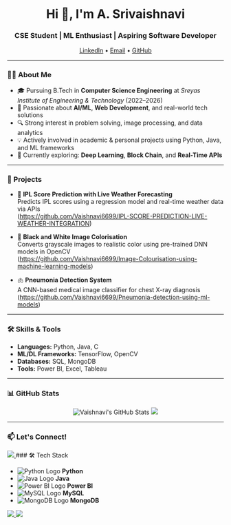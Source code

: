 <h1 align="center">Hi 👋, I'm A. Srivaishnavi</h1>
<h3 align="center">CSE Student | ML Enthusiast | Aspiring Software Developer</h3>

<p align="center">
  <a href="https://www.linkedin.com/in/a-sri-vaishnavi-185a6b2a2/">LinkedIn</a> • 
  <a href="mailto:srivaishnavi46@gmail.com">Email</a> • 
  <a href="https://github.com/Vaishnavi6699">GitHub</a>
</p>

---

### 👩‍💻 About Me

- 🎓 Pursuing B.Tech in **Computer Science Engineering** at *Sreyas Institute of Engineering & Technology* (2022–2026)
- 🧠 Passionate about **AI/ML**, **Web Development**, and real-world tech solutions
- 🔍 Strong interest in problem solving, image processing, and data analytics
- 💡 Actively involved in academic & personal projects using Python, Java, and ML frameworks
- 🚀 Currently exploring: **Deep Learning**, **Block Chain**, and **Real-Time APIs**

---

### 💼 Projects

- 🏏 **IPL Score Prediction with Live Weather Forecasting**  
  Predicts IPL scores using a regression model and real-time weather data via APIs  
(https://github.com/Vaishnavi6699/IPL-SCORE-PREDICTION-LIVE-WEATHER-INTEGRATION)

- 🎨 **Black and White Image Colorisation**  
  Converts grayscale images to realistic color using pre-trained DNN models in OpenCV  
  (https://github.com/Vaishnavi6699/Image-Colourisation-using-machine-learning-models)

- 🫁 **Pneumonia Detection System**  
  A CNN-based medical image classifier for chest X-ray diagnosis  
  (https://github.com/Vaishnavi6699/Pneumonia-detection-using-ml-models)


---

### 🛠️ Skills & Tools

- **Languages:** Python, Java, C  
- **ML/DL Frameworks:** TensorFlow, OpenCV  
- **Databases:** SQL, MongoDB  
- **Tools:** Power BI, Excel, Tableau  

---



### 📊 GitHub Stats

<p align="center">
  <img src="https://github-readme-stats.vercel.app/api?username=Vaishnavi6699&show_icons=true&theme=tokyonight" alt="Vaishnavi's GitHub Stats" />
  <img src="https://github-readme-streak-stats.herokuapp.com/?user=Vaishnavi6699&theme=tokyonight" />
</p>

---

### 📫 Let's Connect!

<a href="https://www.linkedin.com/in/a-sri-vaishnavi-185a6b2a2/">
  <img src="https://img.shields.io/badge/LinkedIn-blue?style=flat-square&logo=linkedin&logoColor=white" />
</a>
### 🛠 Tech Stack

- ![Python Logo](https://img.shields.io/badge/Python-3776AB?style=for-the-badge&logo=python&logoColor=white) **Python**
- ![Java Logo](https://img.shields.io/badge/Java-007396?style=for-the-badge&logo=java&logoColor=white) **Java**
- ![Power BI Logo](https://img.shields.io/badge/PowerBI-F2C811?style=for-the-badge&logo=powerbi&logoColor=black) **Power BI**
- ![MySQL Logo](https://img.shields.io/badge/MySQL-00758F?style=for-the-badge&logo=mysql&logoColor=white) **MySQL**
- ![MongoDB Logo](https://img.shields.io/badge/MongoDB-4EA94B?style=for-the-badge&logo=mongodb&logoColor=white) **MongoDB**

<a href="mailto:srivaishnavi46@gmail.com">
  <img src="https://img.shields.io/badge/Gmail-red?style=flat-square&logo=gmail&logoColor=white" />
</a>
<a href="https://github.com/Vaishnavi6699">
  <img src="https://img.shields.io/badge/GitHub-black?style=flat-square&logo=github&logoColor=white" />
</a>
